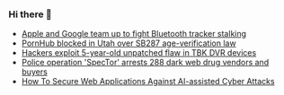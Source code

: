 ### Hi there 👋

<!--START_SECTION:feed-->
* [Apple and Google team up to fight Bluetooth tracker stalking](https://www.bleepingcomputer.com/news/technology/apple-and-google-team-up-to-fight-bluetooth-tracker-stalking/)
* [PornHub blocked in Utah over SB287 age-verification law](https://www.bleepingcomputer.com/news/technology/pornhub-blocked-in-utah-over-sb287-age-verification-law/)
* [Hackers exploit 5-year-old unpatched flaw in TBK DVR devices](https://www.bleepingcomputer.com/news/security/hackers-exploit-5-year-old-unpatched-flaw-in-tbk-dvr-devices/)
* [Police operation 'SpecTor' arrests 288 dark web drug vendors and buyers](https://www.bleepingcomputer.com/news/security/police-operation-spector-arrests-288-dark-web-drug-vendors-and-buyers/)
* [How To Secure Web Applications Against AI-assisted Cyber Attacks](https://www.bleepingcomputer.com/news/security/how-to-secure-web-applications-against-ai-assisted-cyber-attacks/)
<!--END_SECTION:feed-->

<!--
**frankenk/frankenk** is a ✨ _special_ ✨ repository because its `README.md` (this file) appears on your GitHub profile.

Here are some ideas to get you started:

- 🔭 I’m currently working on ...
- 🌱 I’m currently learning ...
- 👯 I’m looking to collaborate on ...
- 🤔 I’m looking for help with ...
- 💬 Ask me about ...
- 📫 How to reach me: ...
- 😄 Pronouns: ...
- ⚡ Fun fact: ...
-->



